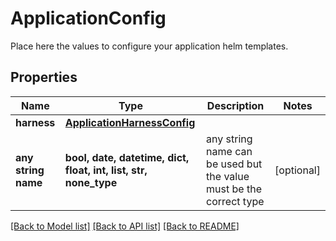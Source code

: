 # ApplicationConfig

Place here the values to configure your application helm templates.

## Properties
Name | Type | Description | Notes
------------ | ------------- | ------------- | -------------
**harness** | [**ApplicationHarnessConfig**](ApplicationHarnessConfig.md) |  | 
**any string name** | **bool, date, datetime, dict, float, int, list, str, none_type** | any string name can be used but the value must be the correct type | [optional]

[[Back to Model list]](../README.md#documentation-for-models) [[Back to API list]](../README.md#documentation-for-api-endpoints) [[Back to README]](../README.md)


